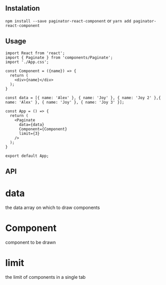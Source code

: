 ## Instalation
`npm install --save paginator-react-component` or
`yarn add paginator-react-component`


## Usage
```
import React from 'react';
import { Paginate } from 'components/Paginate';
import './App.css';

const Component = ({name}) => {
  return (
    <div>{name}</div>
  );
}

const data = [{ name: 'Alex' }, { name: 'Joy' }, { name: 'Joy 2' },{ name: 'Alex' }, { name: 'Joy' }, { name: 'Joy 3' }];

const App = () => {
  return (
    <Paginate
      data={data}
      Component={Component}
      limit={3}
    />
  );
}

export default App;
```
## API
# data
the data array on which to draw components

# Component
component to be drawn

# limit
the limit of components in a single tab





